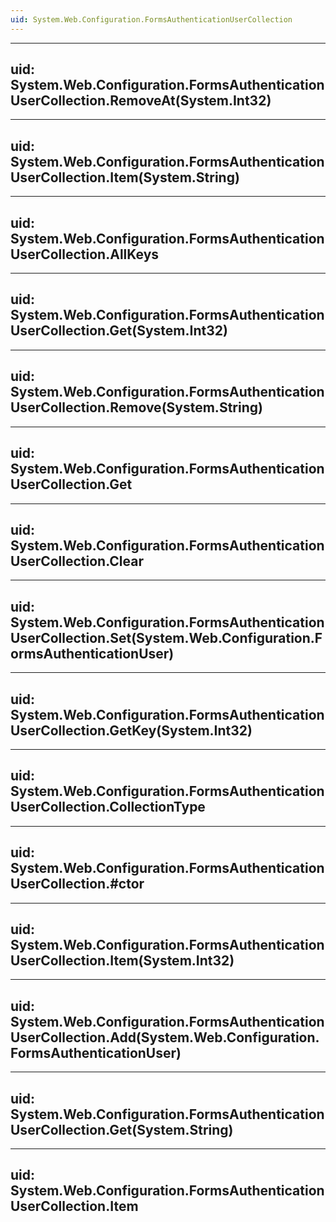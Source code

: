 ```yaml
---
uid: System.Web.Configuration.FormsAuthenticationUserCollection
---
```


---
uid: System.Web.Configuration.FormsAuthenticationUserCollection.RemoveAt(System.Int32)
---

---
uid: System.Web.Configuration.FormsAuthenticationUserCollection.Item(System.String)
---

---
uid: System.Web.Configuration.FormsAuthenticationUserCollection.AllKeys
---

---
uid: System.Web.Configuration.FormsAuthenticationUserCollection.Get(System.Int32)
---

---
uid: System.Web.Configuration.FormsAuthenticationUserCollection.Remove(System.String)
---

---
uid: System.Web.Configuration.FormsAuthenticationUserCollection.Get
---

---
uid: System.Web.Configuration.FormsAuthenticationUserCollection.Clear
---

---
uid: System.Web.Configuration.FormsAuthenticationUserCollection.Set(System.Web.Configuration.FormsAuthenticationUser)
---

---
uid: System.Web.Configuration.FormsAuthenticationUserCollection.GetKey(System.Int32)
---

---
uid: System.Web.Configuration.FormsAuthenticationUserCollection.CollectionType
---

---
uid: System.Web.Configuration.FormsAuthenticationUserCollection.#ctor
---

---
uid: System.Web.Configuration.FormsAuthenticationUserCollection.Item(System.Int32)
---

---
uid: System.Web.Configuration.FormsAuthenticationUserCollection.Add(System.Web.Configuration.FormsAuthenticationUser)
---

---
uid: System.Web.Configuration.FormsAuthenticationUserCollection.Get(System.String)
---

---
uid: System.Web.Configuration.FormsAuthenticationUserCollection.Item
---
